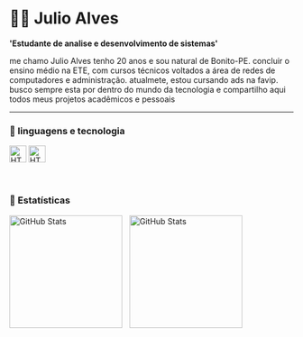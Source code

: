 # 👨‍💻 Julio Alves

**'Estudante de analise e desenvolvimento de sistemas'**

me chamo Julio Alves tenho 20 anos e sou natural de Bonito-PE. concluir o ensino médio na ETE, com cursos técnicos voltados a área de redes de computadores e administração. atualmete, estou cursando ads na favip. busco sempre esta por dentro do mundo da tecnologia e compartilho aqui todos meus projetos acadêmicos e pessoais  


---

### 🤖 linguagens e tecnologia
<img
    aling="left"
    alt="HTML"
    width="30px"
    style="padding-rigth: 10px;"
     src="https://cdn.jsdelivr.net/gh/devicons/devicon@latest/icons/python/python-original.svg" 
    />
<img
    aling="left"
    alt="HTML"
    width="30px"
    style="padding-rigth: 10px;"
     src="https://cdn.jsdelivr.net/gh/devicons/devicon@latest/icons/c/c-original.svg" 
    />

<br/>

### 🤖 Estatísticas


<p>
  <img 
    align="left" 
    alt="GitHub Stats" 
    height="200" 
    style="padding-right: 10px;" 
    src="https://github-readme-stats.vercel.app/api?username=julioalves01967302&show_icons=true&theme=tokyonight&include_all_commits=true&locale=pt-br" 
  />

<img 
      align="left" 
      alt="GitHub Stats" 
      height="200" 
      src="https://github-readme-stats.vercel.app/api/top-langs/?username=julioalves01967302&theme=tokyonight&layout=compact&custom_title=Tecnologias&langs_count=9" 
  />

</p>
